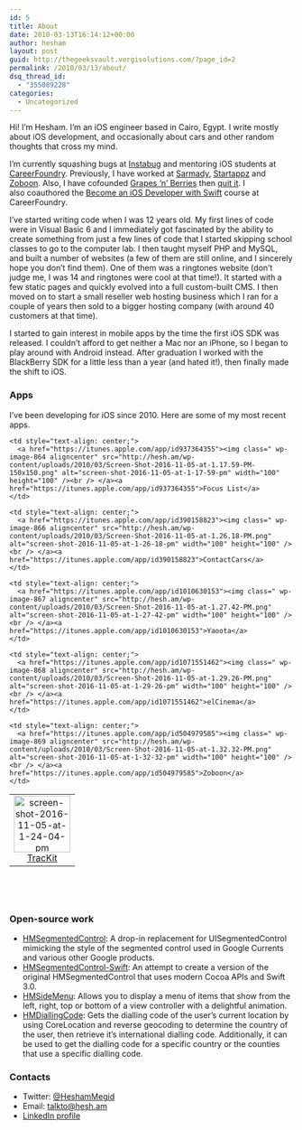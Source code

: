 ```yaml
---
id: 5
title: About
date: 2010-03-13T16:14:12+00:00
author: hesham
layout: post
guid: http://thegeeksvault.vergisolutions.com/?page_id=2
permalink: /2010/03/13/about/
dsq_thread_id:
  - "355089228"
categories:
  - Uncategorized
---
```

Hi! I&#8217;m Hesham. I&#8217;m an iOS engineer based in Cairo, Egypt. I write mostly about iOS development, and occasionally about cars and other random thoughts that cross my mind.

I&#8217;m currently squashing bugs at [Instabug](https://instabug.com/) and mentoring iOS students at [CareerFoundry](https://careerfoundry.com). Previously, I have worked at [Sarmady](http://www.sarmady.net/), [Startappz](http://www.startappz.com/) and [Zoboon](https://eg.zoboon.com/). Also, I have cofounded [Grapes &#8216;n&#8217; Berries](http://www.grapesnberries.com/) then [quit it](http://hesh.am/2016/09/i-quit-the-company-i-cofounded/). I also coauthored the [Become an iOS Developer with Swift](https://careerfoundry.com/en/courses/become-an-ios-developer) course at CareerFoundry.

I’ve started writing code when I was 12 years old. My first lines of code were in Visual Basic 6 and I immediately got fascinated by the ability to create something from just a few lines of code that I started skipping school classes to go to the computer lab. I then taught myself PHP and MySQL, and built a number of websites (a few of them are still online, and I sincerely hope you don’t find them). One of them was a ringtones website (don’t judge me, I was 14 and ringtones were cool at that time!). It started with a few static pages and quickly evolved into a full custom-built CMS. I then moved on to start a small reseller web hosting business which I ran for a couple of years then sold to a bigger hosting company (with around 40 customers at that time).

I started to gain interest in mobile apps by the time the first iOS SDK was released. I couldn’t afford to get neither a Mac nor an iPhone, so I began to play around with Android instead. After graduation I worked with the BlackBerry SDK for a little less than a year (and hated it!), then finally made the shift to iOS.

### **Apps**

I’ve been developing for iOS since 2010. Here are some of my most recent apps.

<table style="width: 756px; border-width: 0px; height: 188px;" border="0">
  <tr>
    <td style="text-align: center;">
      <a href="https://itunes.apple.com/app/id684374465"><img class=" wp-image-865 aligncenter" src="http://hesh.am/wp-content/uploads/2010/03/Screen-Shot-2016-11-05-at-1.24.04-PM.png" alt="screen-shot-2016-11-05-at-1-24-04-pm" width="100" height="100" /><br /> </a><a href="https://itunes.apple.com/app/id684374465">TracKit</a>
    </td>
    
    <td style="text-align: center;">
      <a href="https://itunes.apple.com/app/id937364355"><img class=" wp-image-864 aligncenter" src="http://hesh.am/wp-content/uploads/2010/03/Screen-Shot-2016-11-05-at-1.17.59-PM-150x150.png" alt="screen-shot-2016-11-05-at-1-17-59-pm" width="100" height="100" /><br /> </a><a href="https://itunes.apple.com/app/id937364355">Focus List</a>
    </td>
    
    <td style="text-align: center;">
      <a href="https://itunes.apple.com/app/id390158823"><img class=" wp-image-866 aligncenter" src="http://hesh.am/wp-content/uploads/2010/03/Screen-Shot-2016-11-05-at-1.26.18-PM.png" alt="screen-shot-2016-11-05-at-1-26-18-pm" width="100" height="100" /><br /> </a><a href="https://itunes.apple.com/app/id390158823">ContactCars</a>
    </td>
    
    <td style="text-align: center;">
      <a href="https://itunes.apple.com/app/id1010630153"><img class=" wp-image-867 aligncenter" src="http://hesh.am/wp-content/uploads/2010/03/Screen-Shot-2016-11-05-at-1.27.42-PM.png" alt="screen-shot-2016-11-05-at-1-27-42-pm" width="100" height="100" /><br /> </a><a href="https://itunes.apple.com/app/id1010630153">Yaoota</a>
    </td>
    
    <td style="text-align: center;">
      <a href="https://itunes.apple.com/app/id1071551462"><img class=" wp-image-868 aligncenter" src="http://hesh.am/wp-content/uploads/2010/03/Screen-Shot-2016-11-05-at-1.29.26-PM.png" alt="screen-shot-2016-11-05-at-1-29-26-pm" width="100" height="100" /><br /> </a><a href="https://itunes.apple.com/app/id1071551462">elCinema</a>
    </td>
    
    <td style="text-align: center;">
      <a href="https://itunes.apple.com/app/id504979585"><img class=" wp-image-869 aligncenter" src="http://hesh.am/wp-content/uploads/2010/03/Screen-Shot-2016-11-05-at-1.32.32-PM.png" alt="screen-shot-2016-11-05-at-1-32-32-pm" width="100" height="100" /><br /> </a><a href="https://itunes.apple.com/app/id504979585">Zoboon</a>
    </td>
  </tr>
</table>

### **Open-source work**

  * [HMSegmentedControl](https://github.com/HeshamMegid/HMSegmentedControl): A drop-in replacement for UISegmentedControl mimicking the style of the segmented control used in Google Currents and various other Google products.
  * [HMSegmentedControl-Swift](https://github.com/HeshamMegid/HMSegmentedControl-Swift): An attempt to create a version of the original HMSegmentedControl that uses modern Cocoa APIs and Swift 3.0.
  * [HMSideMenu](https://github.com/HeshamMegid/HMSideMenu): Allows you to display a menu of items that show from the left, right, top or bottom of a view controller with a delightful animation.
  * [HMDiallingCode](https://github.com/HeshamMegid/HMDiallingCode): Gets the dialling code of the user&#8217;s current location by using CoreLocation and reverse geocoding to determine the country of the user, then retrieve it&#8217;s international dialling code. Additionally, it can be used to get the dialling code for a specific country or the counties that use a specific dialling code.

### **Contacts**

  * Twitter: [@HeshamMegid](http://twitter.com/HeshamMegid)
  * Email: <talkto@hesh.am>
  * [LinkedIn profile](http://www.linkedin.com/in/HeshamMegid)

<span style="color: #222222; font-family: arial, sans-serif; font-size: 13px; line-height: normal;"> </span>